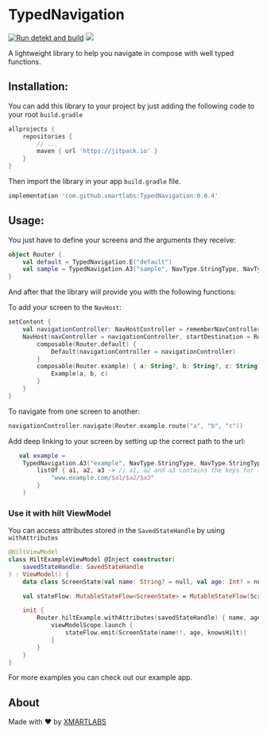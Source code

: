 # TypedNavigation

[![Run detekt and build](https://github.com/xmartlabs/TypedNavigation/actions/workflows/compile-and-check.yml/badge.svg)](https://github.com/xmartlabs/TypedNavigation/actions/workflows/compile-and-check.yml)
[![](https://jitpack.io/v/xmartlabs/TypedNavigation.svg)](https://jitpack.io/#xmartlabs/TypedNavigation)

A lightweight library to help you navigate in compose with well typed functions.

## Installation:

You can add this library to your project by just adding the following code to your root `build.gradle`

```groovy
allprojects {
    repositories {
        // ...
        maven { url 'https://jitpack.io' }
    }
}
```

Then import the library in your app `build.gradle` file.

```groovy
implementation 'com.github.xmartlabs:TypedNavigation:0.0.4'
```

## Usage:

You just have to define your screens and the arguments they receive:

```kotlin
object Router {
    val default = TypedNavigation.E("default")
    val sample = TypedNavigation.A3("sample", NavType.StringType, NavType.StringType, NavType.StringType)
}
```

And after that the library will provide you with the following functions:

To add your screen to the `NavHost`:

```kotlin
setContent {
    val navigationController: NavHostController = rememberNavController()
    NavHost(navController = navigationController, startDestination = Router.default.url) {
        composable(Router.default) {
            Default(navigationController = navigationController)
        }
        composable(Router.example) { a: String?, b: String?, c: String? ->
            Example(a, b, c)
        }
    }
}
```

To navigate from one screen to another:

```kotlin
navigationController.navigate(Router.example.route("a", "b", "c"))
```

Add deep linking to your screen by setting up the correct path to the url:

```kotlin
   val example =
    TypedNavigation.A3("example", NavType.StringType, NavType.StringType, NavType.StringType,
        listOf { a1, a2, a3 -> // a1, a2 and a3 contains the keys for the attributes previously defined
            "www.example.com/$a1/$a2/$a3" 
        }
    )
```

### Use it with hilt ViewModel
You can access attributes stored in the `SavedStateHandle` by using `withAttributes`

```kotlin
@HiltViewModel
class HiltExampleViewModel @Inject constructor(
    savedStateHandle: SavedStateHandle
) : ViewModel() {
    data class ScreenState(val name: String? = null, val age: Int? = null, val knowsHilt: Boolean? = null)

    val stateFlow: MutableStateFlow<ScreenState> = MutableStateFlow(ScreenState())

    init {
        Router.hiltExample.withAttributes(savedStateHandle) { name, age, knowsHilt ->
            viewModelScope.launch {
                stateFlow.emit(ScreenState(name!!, age, knowsHilt))
            }
        }
    }
}
```

For more examples you can check out our example app.

## About

Made with ❤️ by [XMARTLABS](http://xmartlabs.com)
